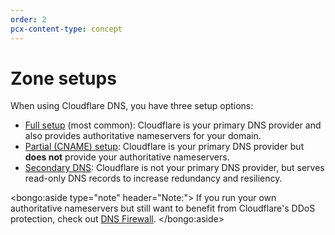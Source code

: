 ```yaml
---
order: 2
pcx-content-type: concept
---
```


# Zone setups

When using Cloudflare DNS, you have three setup options:

- [Full setup](full-setup) (most common): Cloudflare is your primary DNS provider and also provides authoritative nameservers for your domain.
- [Partial (CNAME) setup](partial-setup): Cloudflare is your primary DNS provider but **does not** provide your authoritative nameservers.
- [Secondary DNS](secondary-dns): Cloudflare is not your primary DNS provider, but serves read-only DNS records to increase redundancy and resiliency.

<bongo:aside type="note" header="Note:">
If you run your own authoritative nameservers but still want to benefit from Cloudflare's DDoS protection, check out [DNS Firewall](/dns-firewall).
</bongo:aside>
